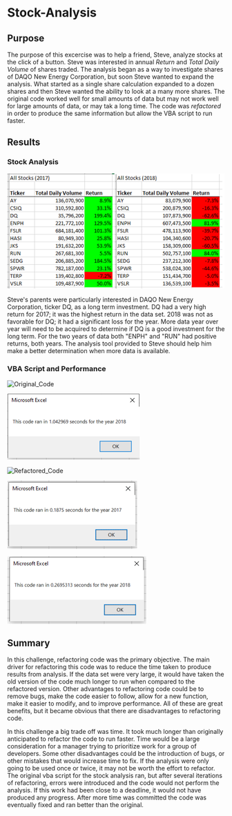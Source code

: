# Stock-Analysis

## Purpose

The purpose of this excercise was to help a friend, Steve, analyze stocks at the click of a button. Steve was interested in annual *Return* and *Total Daily Volume* of shares traded. The analysis began as a way to investigate shares of DAQO New Energy Corporation, but soon Steve wanted to expand the analysis. What started as a single share calculation expanded to a dozen shares and then Steve wanted the ability to look at a many more shares. The original code worked well for small amounts of data but may not work well for large amounts of data, or may tak a long time. The code was *refactored* in order to produce the same information but allow the VBA script to run faster. 

## Results

### Stock Analysis
![2017_vs_2018_Stocks](/Resources/2017_vs_2018_stocks.png)

Steve's parents were particularly interested in DAQO New Energy Corporation, ticker DQ, as a long term investment. DQ had a very high return for 2017; it was the highest return in the data set. 2018 was not as favorable for DQ; it had a significant loss for the year. More data year over year will need to be acquired to determine if DQ is a good investment for the long term. For the two years of data both "ENPH" and "RUN" had positive returns, both years. The analysis tool provided to Steve should help him make a better determination when more data is available. 

### VBA Script and Performance

![Original_Code](/VBA_original_script.vbs)

![Original_Script_Runtime](/Resources/2018Old_Analysis_Runtime.png)

![Refactored_Code](/VBA_Challenge.vbs) 

![Refactored2017_Runtime](/Resources/VBA_Challenge_2017.png)

![Refactored2018_Runtime](/Resources/VBA_Challenge_2018.png)

## Summary

In this challenge, refactoring code was the primary objective. The main driver for refactoring this code was to reduce the time taken to produce results from analysis. If the data set were very large, it would have taken the old version of the code much longer to run when compared to the refactored version. Other advantages to refactoring code could be to remove bugs, make the code easier to follow, allow for a new function, make it easier to modify, and to improve performance. All of these are great benefits, but it became obvious that there are disadvantages to refactoring code. 

In this challenge a big trade off was time. It took much longer than originally anticipated to refactor the code to run faster. Time would be a large consideration for a manager trying to prioritize work for a group of developers. Some other disadvantages could be the introduction of bugs, or other mistakes that would increase time to fix. If the analysis were only going to be used once or twice, it may not be worth the effort to refactor. The original vba script for the stock analysis ran, but after several iterations of refactoring, errors were introduced and the code would not perform the analysis. If this work had been close to a deadline, it would not have produced any progress. After more time was committed the code was eventually fixed and ran better than the original.
